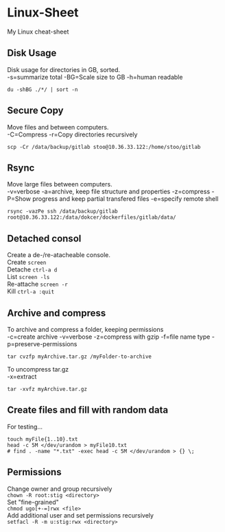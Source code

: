 # Linux-Sheet
My Linux cheat-sheet
## Disk Usage
Disk usage for directories in GB, sorted.<br>
-s=summarize total -BG=Scale size to GB  -h=human readable

`du -shBG ./*/ | sort -n`
## Secure Copy
Move files and between computers.<br>
-C=Compress -r=Copy directories recursively

`scp -Cr /data/backup/gitlab stoo@10.36.33.122:/home/stoo/gitlab`
## Rsync 
Move large files between computers.<br>
-v=verbose -a=archive, keep file structure and properties -z=compress -P=Show progress and keep partial transfered files -e=specify remote shell

`rsync -vazPe ssh /data/backup/gitlab root@10.36.33.122:/data/dokcer/dockerfiles/gitlab/data/`

## Detached consol
Create a de-/re-atacheable console.<br>
Create    `screen`<br>
Detache   `ctrl-a d` <br>
List      `screen -ls` <br>
Re-attache `screen -r` <br>
Kill      `ctrl-a :quit` <br>
## Archive and compress
To archive and compress a folder, keeping permissions<br>
-c=create archive -v=verbose -z=compress with gzip -f=file name type -p=preserve-permissions

`tar cvzfp myArchive.tar.gz /myFolder-to-archive` 

To uncompress tar.gz<br>
-x=extract

`tar -xvfz myArchive.tar.gz`

## Create files and fill with random data
For testing...
```
touch myFile{1..10}.txt
head -c 5M </dev/urandom > myFile10.txt
# find . -name "*.txt" -exec head -c 5M </dev/urandom > {} \;
```

## Permissions
Change owner and group recursively<br>
`chown -R root:stig <directory>`<br>
Set "fine-grained"<br>
`chmod ugo[+-=]rwx <file>`<br>
Add additional user and set permissions recursively <br>
`setfacl -R -m u:stig:rwx <directory>` <br> 

